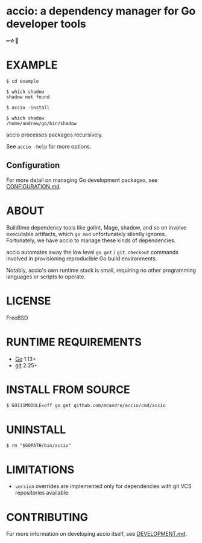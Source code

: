# accio: a dependency manager for Go developer tools

━☆ﾟ

# EXAMPLE

```console
$ cd example

$ which shadow
shadow not found

$ accio -install

$ which shadow
/home/andrew/go/bin/shadow
```

accio processes packages recursively.

See `accio -help` for more options.

## Configuration

For more detail on managing Go development packages, see [CONFIGURATION.md](CONFIGURATION.md).

# ABOUT

Buildtime dependency tools like golint, Mage, shadow, and so on involve executable artifacts, which `go mod` unfortunately silently ignores. Fortunately, we have accio to manage these kinds of dependencies.

accio automates away the low level `go get` / `git checkout` commands involved in provisioning reproducible Go build environments.

Notably, accio's own runtime stack is small, requiring no other programming languages or scripts to operate.

# LICENSE

FreeBSD

# RUNTIME REQUIREMENTS

* [Go](https://golang.org/) 1.13+
* [git](https://git-scm.com/) 2.25+

# INSTALL FROM SOURCE

```console
$ GO111MODULE=off go get github.com/mcandre/accio/cmd/accio
```

# UNINSTALL

```console
$ rm "$GOPATH/bin/accio"
```

# LIMITATIONS

* `version` overrides are implemented only for dependencies with git VCS repositories available.

# CONTRIBUTING

For more information on developing accio itself, see [DEVELOPMENT.md](DEVELOPMENT.md).
